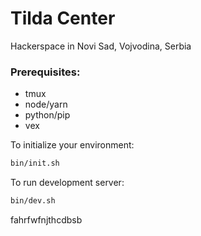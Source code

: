 # Tilda Center
Hackerspace in Novi Sad, Vojvodina, Serbia

### Prerequisites:
* tmux
* node/yarn
* python/pip
* vex

To initialize your environment:
```bash
bin/init.sh
```

To run development server:
```bash
bin/dev.sh
```
fahrfwfnjthcdbsb